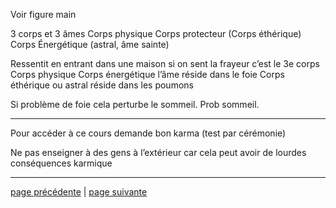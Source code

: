 Voir figure main

3 corps et 3 âmes
Corps physique 
Corps protecteur (Corps éthérique)
Corps Énergétique (astral, âme sainte)

Ressentit en entrant dans une maison si on sent la frayeur c’est le 3e corps
Corps physique
Corps énergétique
l’âme réside dans le foie
Corps éthérique ou astral réside dans les poumons

Si problème de foie cela perturbe le sommeil. Prob sommeil.

--- 
Pour accéder à ce cours demande bon karma (test par cérémonie)

Ne pas enseigner à des gens à l’extérieur car cela peut avoir de lourdes conséquences karmique

---

[page précédente](2024-03-10-05.md) | [page suivante](2024-03-10-07.md)